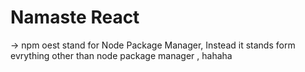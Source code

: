 # Namaste React 

-> npm oest stand for Node Package Manager, Instead it stands form evrything other than node package manager , hahaha